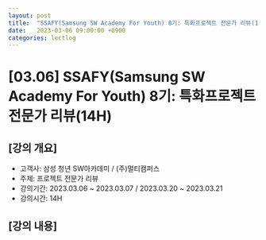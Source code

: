 ```yaml
---
layout: post
title:  "SSAFY(Samsung SW Academy For Youth) 8기: 특화프로젝트 전문가 리뷰(14H)"
date:   2023-03-06 09:00:00 +0900
categories: lectlog
---
```


# [03.06] SSAFY(Samsung SW Academy For Youth) 8기: 특화프로젝트 전문가 리뷰(14H)

## [강의 개요]

* 고객사: 삼성 청년 SW아카데미 / (주)멀티캠퍼스
* 주제: 프로젝트 전문가 리뷰
* 강의기간: 2023.03.06 ~ 2023.03.07 / 2023.03.20 ~ 2023.03.21
* 강의시간: 14H

## [강의 내용]
